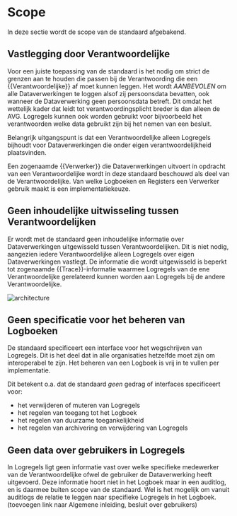 # Scope

In deze sectie wordt de scope van de standaard afgebakend.

## Vastlegging door Verantwoordelijke

Voor een juiste toepassing van de standaard is het nodig om strict de grenzen aan te houden die passen bij de Verantwoording die een {{Verantwoordelijke}} af moet kunnen leggen. Het wordt *AANBEVOLEN* om alle Dataverwerkingen te loggen alsof zij persoonsdata bevatten, ook wanneer de Dataverwerking geen persoonsdata betreft. Dit omdat het wettelijk kader dat leidt tot verantwoordingsplicht breder is dan alleen de AVG. Logregels kunnen ook worden gebruikt voor bijvoorbeeld het verantwoorden welke data gebruikt zijn bij het nemen van een besluit.

Belangrijk uitgangspunt is dat een Verantwoordelijke alleen Logregels bijhoudt voor Dataverwerkingen die onder eigen verantwoordelijkheid plaatsvinden.

Een zogenaamde {{Verwerker}} die Dataverwerkingen uitvoert in opdracht van een Verantwoordelijke wordt in deze standaard beschouwd als deel van de Verantwoordelijke. Van welke Logboeken en Registers een Verwerker gebruik maakt is een implementatiekeuze.

## Geen inhoudelijke uitwisseling tussen Verantwoordelijken

Er wordt met de standaard geen inhoudelijke informatie over Dataverwerkingen uitgewisseld tussen Verantwoordelijken. Dit is niet nodig, aangezien iedere Verantwoordelijke alleen Logregels over eigen Dataverwerkingen vastlegt. De informatie die wordt uitgewisseld is beperkt tot zogenaamde {{Trace}}-informatie waarmee Logregels van de ene Verantwoordelijke gerelateerd kunnen worden aan Logregels bij de andere Verantwoordelijke.

![architecture](diagrams/architecture-grenzen.svg "Context Dataverwerking meegeven over Grenzen")

## Geen specificatie voor het beheren van Logboeken

De standaard specificeert een interface voor het wegschrijven van Logregels. Dit is het deel dat in alle organisaties hetzelfde moet zijn om interoperabel te zijn. Het beheren van een Logboek is vrij in te vullen per implementatie.

Dit betekent o.a. dat de standaard *geen* gedrag of interfaces specificeert voor:

* het verwijderen of muteren van Logregels
* het regelen van toegang tot het Logboek
* het regelen van duurzame toegankelijkheid
* het regelen van archivering en verwijdering van Logregels

## Geen data over gebruikers in Logregels

In Logregels ligt geen informatie vast over welke specifieke medewerker van de Verantwoordelijke ofwel de gebruiker de Dataverwerking heeft uitgevoerd. Deze informatie hoort niet in het Logboek maar in een auditlog, en is daarmee buiten scope van de standaard. Wel is het mogelijk om vanuit auditlogs de relatie te leggen naar specifieke Logregels in het Logboek. (toevoegen link naar Algemene inleiding, besluit over gebruikers)

